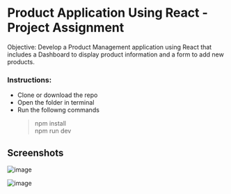 # Product Application Using React - Project Assignment

Objective: Develop a Product Management application using React that includes a Dashboard to display product information and a form to add new products.

### Instructions:
 - Clone or download the repo
 - Open the folder in terminal
 - Run the followng commands
   > npm install<br>
   > npm run dev

## Screenshots
![image](https://github.com/user-attachments/assets/5e5416a2-ab1e-4e09-8245-345dafe65e6a)

![image](https://github.com/user-attachments/assets/8550647d-47f4-4966-a08b-78d0c66d80bc)
